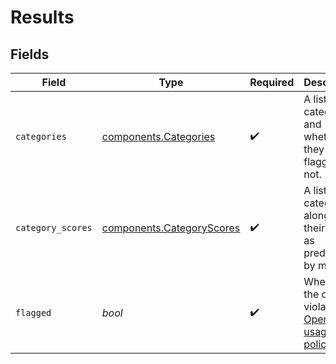 # Results


## Fields

| Field                                                                             | Type                                                                              | Required                                                                          | Description                                                                       |
| --------------------------------------------------------------------------------- | --------------------------------------------------------------------------------- | --------------------------------------------------------------------------------- | --------------------------------------------------------------------------------- |
| `categories`                                                                      | [components.Categories](../../models/components/categories.md)                    | :heavy_check_mark:                                                                | A list of the categories, and whether they are flagged or not.                    |
| `category_scores`                                                                 | [components.CategoryScores](../../models/components/categoryscores.md)            | :heavy_check_mark:                                                                | A list of the categories along with their scores as predicted by model.           |
| `flagged`                                                                         | *bool*                                                                            | :heavy_check_mark:                                                                | Whether the content violates [OpenAI's usage policies](/policies/usage-policies). |